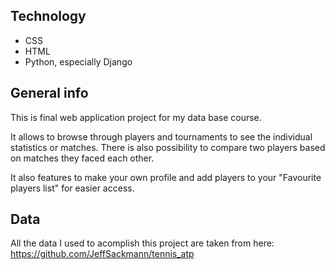 ## Technology
* CSS
* HTML
* Python, especially Django


## General info
This is final web application project for my data base course.

It allows to browse through players and tournaments to see the individual statistics or matches.
There is also possibility to compare two players based on matches they faced each other.

It also features to make your own profile and add players to your "Favourite players list" for easier access.

## Data
All the data I used to acomplish this project are taken from here: https://github.com/JeffSackmann/tennis_atp
